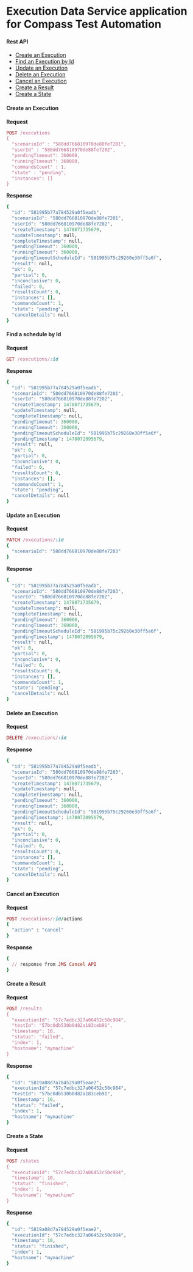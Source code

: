 # Execution Data Service application for Compass Test Automation

#### Rest API
* [Create an Execution](#create-an-execution)
* [Find an Execution by Id](#find-an-execution-by-id)
* [Update an Execution](#update-an-execution)
* [Delete an Execution](#delete-an-execution)
* [Cancel an Execution](#cancel-an-execution)
* [Create a Result](#create-a-result)
* [Create a State](#create-a-state)

#### Create an Execution
**Request**
```ruby
POST /executions
{
  "scenarioId" : "580dd766810970de88fe7201",
  "userId" : "580dd766810970de88fe7202",
  "pendingTimeout": 360000,
  "runningTimeout": 360000,
  "commandsCount" : 1,
  "state" : "pending",
  "instances": []
}
```

**Response**
```ruby
{
  "id": "581995b77a784529a0f5eadb",
  "scenarioId": "580dd766810970de88fe7201",
  "userId": "580dd766810970de88fe7202",
  "createTimestamp": 1478071735679,
  "updateTimestamp": null,
  "completeTimestamp": null,
  "pendingTimeout": 360000,
  "runningTimeout": 360000,
  "pendingTimeoutScheduleId": "581995b75c29260e30ff5a6f",
  "result": null,
  "ok": 0,
  "partial": 0,
  "inconclusive": 0,
  "failed": 0,
  "resultsCount": 0,
  "instances": [],
  "commandsCount": 1,
  "state": "pending",
  "cancelDetails": null
}
```

#### Find a schedule by Id
**Request**
```ruby
GET /executions/:id
```
**Response**
```ruby
{
  "id": "581995b77a784529a0f5eadb",
  "scenarioId": "580dd766810970de88fe7201",
  "userId": "580dd766810970de88fe7202",
  "createTimestamp": 1478071735679,
  "updateTimestamp": null,
  "completeTimestamp": null,
  "pendingTimeout": 360000,
  "runningTimeout": 360000,
  "pendingTimeoutScheduleId": "581995b75c29260e30ff5a6f",
  "pendingTimestamp": 1478072095679,
  "result": null,
  "ok": 0,
  "partial": 0,
  "inconclusive": 0,
  "failed": 0,
  "resultsCount": 0,
  "instances": [],
  "commandsCount": 1,
  "state": "pending",
  "cancelDetails": null
}
```

#### Update an Execution
**Request**
```ruby
PATCH /executions/:id
{
  "scenarioId": "580dd766810970de88fe7203"
}
```
**Response**
```ruby
{
  "id": "581995b77a784529a0f5eadb",
  "scenarioId": "580dd766810970de88fe7203",
  "userId": "580dd766810970de88fe7202",
  "createTimestamp": 1478071735679,
  "updateTimestamp": null,
  "completeTimestamp": null,
  "pendingTimeout": 360000,
  "runningTimeout": 360000,
  "pendingTimeoutScheduleId": "581995b75c29260e30ff5a6f",
  "pendingTimestamp": 1478072095679,
  "result": null,
  "ok": 0,
  "partial": 0,
  "inconclusive": 0,
  "failed": 0,
  "resultsCount": 0,
  "instances": [],
  "commandsCount": 1,
  "state": "pending",
  "cancelDetails": null
}
```

#### Delete an Execution
**Request**
```ruby
DELETE /executions/:id
```
**Response**
```ruby
{
  "id": "581995b77a784529a0f5eadb",
  "scenarioId": "580dd766810970de88fe7203",
  "userId": "580dd766810970de88fe7202",
  "createTimestamp": 1478071735679,
  "updateTimestamp": null,
  "completeTimestamp": null,
  "pendingTimeout": 360000,
  "runningTimeout": 360000,
  "pendingTimeoutScheduleId": "581995b75c29260e30ff5a6f",
  "pendingTimestamp": 1478072095679,
  "result": null,
  "ok": 0,
  "partial": 0,
  "inconclusive": 0,
  "failed": 0,
  "resultsCount": 0,
  "instances": [],
  "commandsCount": 1,
  "state": "pending",
  "cancelDetails": null
}
```

#### Cancel an Execution
**Request**
```ruby
POST /executions/:id/actions
{
  "action" : "cancel"
}
```

**Response**
```ruby
{
  // response from JMS Cancel API
}
```

#### Create a Result
**Request**
```ruby
POST /results
{
  "executionId": "57c7edbc327a06452c50c984",
  "testId": "57bc0db530b0d82a183ceb91",
  "timestamp": 10,
  "status": "failed",
  "index": 1,
  "hostname": "mymachine"
}
```
**Response**
```ruby
{
  "id": "5819a08d7a784529a0f5eae2",
  "executionId": "57c7edbc327a06452c50c984",
  "testId": "57bc0db530b0d82a183ceb91",
  "timestamp": 10,
  "status": "failed",
  "index": 1,
  "hostname": "mymachine"
}
```

#### Create a State
**Request**
```ruby
POST /states
{
  "executionId": "57c7edbc327a06452c50c984",
  "timestamp": 10,
  "status": "finished",
  "index": 1,
  "hostname": "mymachine"
}
```
**Response**
```ruby
{
  "id": "5819a08d7a784529a0f5eae2",
  "executionId": "57c7edbc327a06452c50c984",
  "timestamp": 10,
  "status": "finished",
  "index": 1,
  "hostname": "mymachine"
}
```

